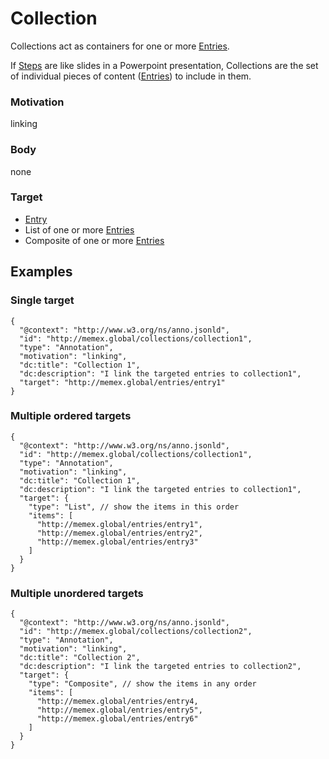 
# Collection

Collections act as containers for one or more [Entries](Entry.md).

If [Steps](Step.md) are like slides in a Powerpoint presentation, Collections are the set of individual pieces of content ([Entries](Entry.md)) to include in them.

### Motivation 
linking

### Body
none

### Target
- [Entry](Entry.md)
- List of one or more [Entries](Entry.md)
- Composite of one or more [Entries](Entry.md)

## Examples

### Single target

```
{
  "@context": "http://www.w3.org/ns/anno.jsonld",
  "id": "http://memex.global/collections/collection1",
  "type": "Annotation",
  "motivation": "linking",
  "dc:title": "Collection 1",
  "dc:description": "I link the targeted entries to collection1",
  "target": "http://memex.global/entries/entry1"
}
```

### Multiple ordered targets

```
{
  "@context": "http://www.w3.org/ns/anno.jsonld",
  "id": "http://memex.global/collections/collection1",
  "type": "Annotation",
  "motivation": "linking",
  "dc:title": "Collection 1",
  "dc:description": "I link the targeted entries to collection1",
  "target": {
    "type": "List", // show the items in this order
    "items": [
      "http://memex.global/entries/entry1",
      "http://memex.global/entries/entry2",
      "http://memex.global/entries/entry3"
    ]
  }
}
```

### Multiple unordered targets

```
{
  "@context": "http://www.w3.org/ns/anno.jsonld",
  "id": "http://memex.global/collections/collection2",
  "type": "Annotation",
  "motivation": "linking",
  "dc:title": "Collection 2",
  "dc:description": "I link the targeted entries to collection2",
  "target": {
    "type": "Composite", // show the items in any order
    "items": [
      "http://memex.global/entries/entry4,
      "http://memex.global/entries/entry5",
      "http://memex.global/entries/entry6"
    ]
  }
}
```

